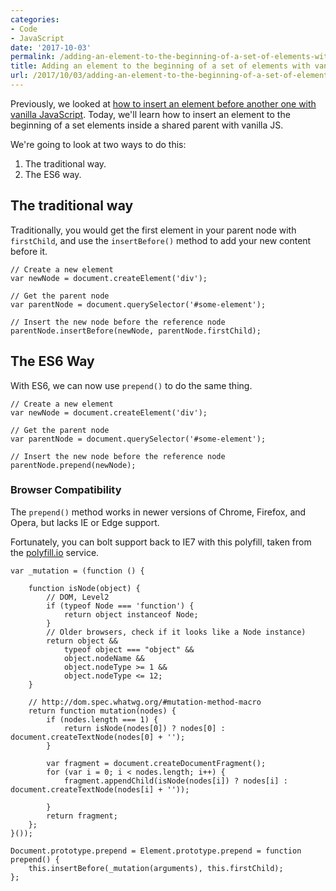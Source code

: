 ```yaml
---
categories:
- Code
- JavaScript
date: '2017-10-03'
permalink: /adding-an-element-to-the-beginning-of-a-set-of-elements-with-vanilla-javascript/
title: Adding an element to the beginning of a set of elements with vanilla JavaScript
url: /2017/10/03/adding-an-element-to-the-beginning-of-a-set-of-elements-with-vanilla-javascript
---
```


Previously, we looked at [how to insert an element before another one with vanilla JavaScript](/how-to-insert-an-element-before-another-one-in-the-dom-with-vanilla-javascript/). Today, we'll learn how to insert an element to the beginning of a set elements inside a shared parent with vanilla JS.

We're going to look at two ways to do this:

1. The traditional way.
2. The ES6 way.

## The traditional way

Traditionally, you would get the first element in your parent node with `firstChild`, and use the `insertBefore()` method to add your new content before it.

```lang-js
// Create a new element
var newNode = document.createElement('div');

// Get the parent node
var parentNode = document.querySelector('#some-element');

// Insert the new node before the reference node
parentNode.insertBefore(newNode, parentNode.firstChild);
```

## The ES6 Way

With ES6, we can now use `prepend()` to do the same thing.

```lang-js
// Create a new element
var newNode = document.createElement('div');

// Get the parent node
var parentNode = document.querySelector('#some-element');

// Insert the new node before the reference node
parentNode.prepend(newNode);
```

### Browser Compatibility

The `prepend()` method works in newer versions of Chrome, Firefox, and Opera, but lacks IE or Edge support.

Fortunately, you can bolt support back to IE7 with this polyfill, taken from the [polyfill.io](http://polyfill.io) service.

```lang-js
var _mutation = (function () {

	function isNode(object) {
		// DOM, Level2
		if (typeof Node === 'function') {
			return object instanceof Node;
		}
		// Older browsers, check if it looks like a Node instance)
		return object &&
			typeof object === "object" &&
			object.nodeName &&
			object.nodeType >= 1 &&
			object.nodeType <= 12;
	}

	// http://dom.spec.whatwg.org/#mutation-method-macro
	return function mutation(nodes) {
		if (nodes.length === 1) {
			return isNode(nodes[0]) ? nodes[0] : document.createTextNode(nodes[0] + '');
		}

		var fragment = document.createDocumentFragment();
		for (var i = 0; i < nodes.length; i++) {
			fragment.appendChild(isNode(nodes[i]) ? nodes[i] : document.createTextNode(nodes[i] + ''));

		}
		return fragment;
	};
}());

Document.prototype.prepend = Element.prototype.prepend = function prepend() {
	this.insertBefore(_mutation(arguments), this.firstChild);
};
```